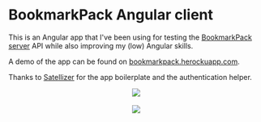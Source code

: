 # BookmarkPack Angular client

This is an Angular app that I've been using for testing the [BookmarkPack server](https://github.com/mmazzarolo/bookmarkpack-server) API while also improving my (low) Angular skills.

A demo of the app can be found on [bookmarkpack.herockuapp.com](http://bookmarkpack.herokuapp.com/).

Thanks to [Satellizer](https://github.com/sahat/satellizer/wiki) for the app boilerplate and the authentication helper.
<br />  

<p align="center">
  <img align="center" src="https://raw.githubusercontent.com/mmazzarolo/bookmarkpack-client-angular/master/extras/bookmarkpack-angular-login.png">  
  <br />  
  <br />  
  <img src="https://raw.githubusercontent.com/mmazzarolo/bookmarkpack-client-angular/master/extras/bookmarkpack-angular-bookmarks.png">
</p>
